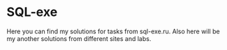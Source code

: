 # SQL-exe
Here you can find my solutions for tasks from sql-exe.ru.
Also here will be my another solutions from different sites and labs.


